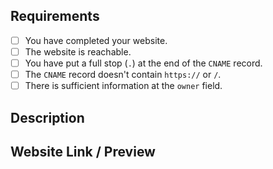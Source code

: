 <!-- To make our job easier, please spend time to review your application before submitting. -->

## Requirements
- [ ] You have completed your website.
- [ ] The website is reachable.
- [ ] You have put a full stop (`.`) at the end of the `CNAME` record. <!--  This is not required if you are not using a CNAME record. -->
- [ ] The `CNAME` record doesn't contain `https://` or `/`.  <!-- This is not required if you are not using a CNAME record. -->
- [ ] There is sufficient information at the `owner` field.

## Description
<!-- Please provide a description below of what you will be using the domain for. -->


## Website Link / Preview
<!-- Please provide a link or preview of your website below. -->
